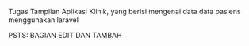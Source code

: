 Tugas Tampilan Aplikasi Klinik, yang berisi mengenai data data pasiens menggunakan laravel

PSTS: 
BAGIAN EDIT DAN TAMBAH
